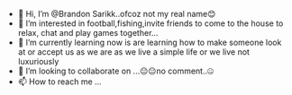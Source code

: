 - 👋 Hi, I’m @Brandon Sarikk..ofcoz not my real name😊
- 👀 I’m interested in football,fishing,invite friends to come to the house to relax, chat and play games together...
- 🌱 I’m currently learning now is are learning how to make someone look at or accept us as we are as we live a simple life or we live not luxuriously
- 💞️ I’m looking to collaborate on ...😐😐no comment..🤐
- 📫 How to reach me ...

<!---
BrandonSarik/BrandonSarik is a ✨ special ✨ repository because its `README.md` (this file) appears on your GitHub profile.
You can click the Preview link to take a look at your changes.
--->
